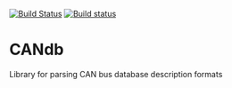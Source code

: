 [![Build Status](https://travis-ci.org/GENIVI/CANdb.svg?branch=master)](https://travis-ci.org/GENIVI/CANdb) [![Build status](https://ci.appveyor.com/api/projects/status/rrrbvlp64a5uvlp7?svg=true)](https://ci.appveyor.com/project/rkollataj/candb-mjb46)
<br />

# CANdb
Library for parsing CAN bus database description formats
